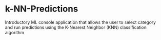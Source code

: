 # k-NN-Predictions
Introductory ML console application that allows the user to select category and run predictions using the K-Nearest Neighbor (KNN) classification algorithm
